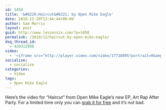 ```yaml
---
id: 1450
title: '&#8220;Haircut&#8221; by Open Mike Eagle'
date: 2010-12-20T13:44:44+00:00
author: Sam Morris
layout: post
guid: http://www.lessonsix.com/?p=1450
permalink: /2010/12/haircut-by-open-mike-eagle/
dsq_thread_id:
  - 420312908
video:
  - '<iframe src="http://player.vimeo.com/video/17718895?portrait=0&amp;color=009aff" width="540" height="405" frameborder="0"></iframe>'
socialize:
  - socialize
categories:
  - Video
tags:
  - Open Mike Eagle
---
```

Here&#8217;s the video for &#8220;Haircut&#8221; from Open Mike Eagle&#8217;s new EP, Art Rap After Party. For a limited time only you can [grab it for free](http://www.lessonsix.com/2010/12/download-open-mike-eagles-art-rap-after-party/) and it&#8217;s not bad.